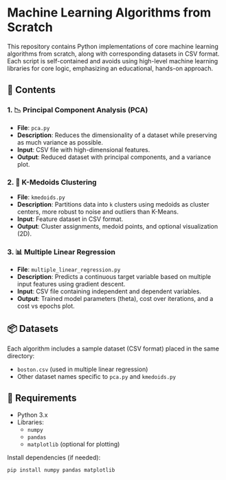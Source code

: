 # Machine Learning Algorithms from Scratch

This repository contains Python implementations of core machine learning algorithms from scratch, along with corresponding datasets in CSV format. Each script is self-contained and avoids using high-level machine learning libraries for core logic, emphasizing an educational, hands-on approach.

## 📁 Contents

### 1. 📉 Principal Component Analysis (PCA)
- **File**: `pca.py`
- **Description**: Reduces the dimensionality of a dataset while preserving as much variance as possible.
- **Input**: CSV file with high-dimensional features.
- **Output**: Reduced dataset with principal components, and a variance plot.

### 2. 🧩 K-Medoids Clustering
- **File**: `kmedoids.py`
- **Description**: Partitions data into `k` clusters using medoids as cluster centers, more robust to noise and outliers than K-Means.
- **Input**: Feature dataset in CSV format.
- **Output**: Cluster assignments, medoid points, and optional visualization (2D).

### 3. 📊 Multiple Linear Regression
- **File**: `multiple_linear_regression.py`
- **Description**: Predicts a continuous target variable based on multiple input features using gradient descent.
- **Input**: CSV file containing independent and dependent variables.
- **Output**: Trained model parameters (theta), cost over iterations, and a cost vs epochs plot.

## 📦 Datasets

Each algorithm includes a sample dataset (CSV format) placed in the same directory:
- `boston.csv` (used in multiple linear regression)
- Other dataset names specific to `pca.py` and `kmedoids.py`

## 🔧 Requirements

- Python 3.x
- Libraries:
  - `numpy`
  - `pandas`
  - `matplotlib` (optional for plotting)

Install dependencies (if needed):

```bash
pip install numpy pandas matplotlib
